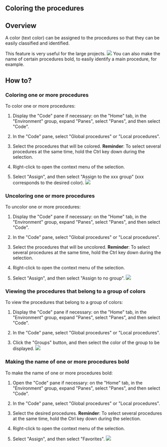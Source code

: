 


## Coloring the procedures
			



<a name="NOTE1"></a>
<a name="NOTE1_1"></a>


## Overview
<a name="overview_ELTTEXTE000172"></a>
A color (text color) can be assigned to the procedures so that they can be easily classified and identified.

This feature is very useful for the large projects.
![](https://doc.pcsoft.fr/en-US/images/image.awp?langid=3&name=Coloration_proc%E9dure%20-%20HC%20N%B0003.GIF)
You can also make the name of certain procedures bold, to easily identify a main procedure, for example.

<a name="NOTE2"></a>
<a name="NOTE2_1"></a>


## How to?
<a name="how_ELTTEXTE000196"></a>


### Coloring one or more procedures
<a name="coloring_one_more_procedures_ELTPARAGRAPHE000022"></a>

To color one or more procedures:

1. Display the "Code" pane if necessary: on the "Home" tab, in the "Environment" group, expand "Panes", select "Panes", and then select "Code".

2. In the "Code" pane, select "Global procedures" or "Local procedures".

3. Select the procedures that will be colored.
	**Reminder**: To select several procedures at the same time, hold the Ctrl key down during the selection.

4. Right-click to open the context menu of the selection. 

5. Select "Assign", and then select "Assign to the xxx group" (xxx corresponds to the desired color). ![](https://doc.pcsoft.fr/en-US/images/image.awp?langid=3&name=Coloration_proc%E9dure%20-%20HC%20N%B0001.GIF)




<a name="NOTE2_2"></a>


### Uncoloring one or more procedures
<a name="uncoloring_one_more_procedures_ELTPARAGRAPHE000050"></a>

To uncolor one or more procedures:

1. Display the "Code" pane if necessary: on the "Home" tab, in the "Environment" group, expand "Panes", select "Panes", and then select "Code".

2. In the "Code" pane, select "Global procedures" or "Local procedures".

3. Select the procedures that will be uncolored.
	**Reminder**: To select several procedures at the same time, hold the Ctrl key down during the selection.

4. Right-click to open the context menu of the selection. 

5. Select "Assign", and then select "Assign to no group". ![](https://doc.pcsoft.fr/en-US/images/image.awp?langid=3&name=Coloration_proc%E9dure%20-%20HC%20N%B0001%201.GIF)




<a name="NOTE2_3"></a>


### Viewing the procedures that belong to a group of colors
<a name="viewing_the_procedures_that_belong_group_colors_ELTPARAGRAPHE000078"></a>

To view the procedures that belong to a group of colors:

1. Display the "Code" pane if necessary: on the "Home" tab, in the "Environment" group, expand "Panes", select "Panes", and then select "Code".

2. In the "Code" pane, select "Global procedures" or "Local procedures".

3. Click the "Groups" button, and then select the color of the group to be displayed. ![](https://doc.pcsoft.fr/en-US/images/image.awp?langid=3&name=Coloration_proc%E9dure%20-%20HC%20N%B0002.GIF)




<a name="NOTE2_4"></a>


### Making the name of one or more procedures bold
<a name="making_the_name_one_more_procedures_bold_ELTPARAGRAPHE000102"></a>

To make the name of one or more procedures bold:

1. Open the "Code" pane if necessary: on the "Home" tab, in the "Environment" group, expand "Panes", select "Panes", and then select "Code".

2. In the "Code" pane, select "Global procedures" or "Local procedures".

3. Select the desired procedures.
	**Reminder**: To select several procedures at the same time, hold the Ctrl key down during the selection.

4. Right-click to open the context menu of the selection. 

5. Select "Assign", and then select "Favorites". ![](https://doc.pcsoft.fr/en-US/images/image.awp?langid=3&name=Coloration_proc%E9dure%20-%20HC%20N%B0001%202.GIF)






